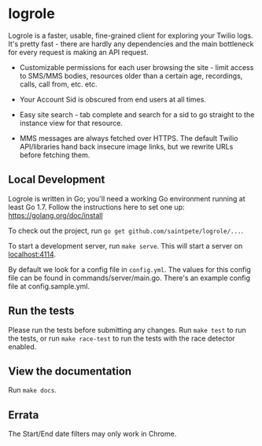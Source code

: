 # logrole

Logrole is a faster, usable, fine-grained client for exploring your Twilio
logs. It's pretty fast - there are hardly any dependencies and the main
bottleneck for every request is making an API request.

- Customizable permissions for each user browsing the site - limit access to
SMS/MMS bodies, resources older than a certain age, recordings, calls, call
from, etc. etc.

- Your Account Sid is obscured from end users at all times.

- Easy site search - tab complete and search for a sid to go straight to the
  instance view for that resource.

- MMS messages are always fetched over HTTPS. The default Twilio API/libraries
hand back insecure image links, but we rewrite URLs before fetching them.

## Local Development

Logrole is written in Go; you'll need a working Go environment
running at least Go 1.7. Follow the instructions here to set one up:
https://golang.org/doc/install

To check out the project, run `go get github.com/saintpete/logrole/...`.

To start a development server, run `make serve`. This will start a server on
[localhost:4114](http://localhost:4114).

By default we look for a config file in `config.yml`. The values for this
config file can be found in commands/server/main.go. There's an example config
file at config.sample.yml.

## Run the tests

Please run the tests before submitting any changes. Run `make test` to run the
tests, or run `make race-test` to run the tests with the race detector enabled.

## View the documentation

Run `make docs`.

## Errata

The Start/End date filters may only work in Chrome.

